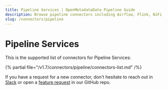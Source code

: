 ```yaml
---
title: Pipeline Services | OpenMetadataData Pipeline Guide
description: Browse pipeline connectors including Airflow, Flink, NiFi, and more to ingest lineage metadata.
slug: /connectors/pipeline
---
```


# Pipeline Services

This is the supported list of connectors for Pipeline Services:

{% partial file="/v1.7/connectors/pipeline/connectors-list.md" /%}

If you have a request for a new connector, don't hesitate to reach out in [Slack](https://slack.open-metadata.org/) or
open a [feature request](https://github.com/open-metadata/OpenMetadata/issues/new/choose) in our GitHub repo.
